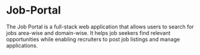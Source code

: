# Job-Portal
The Job Portal is a full-stack web application that allows users to search for jobs area-wise and domain-wise. It helps job seekers find relevant opportunities while enabling recruiters to post job listings and manage applications.
